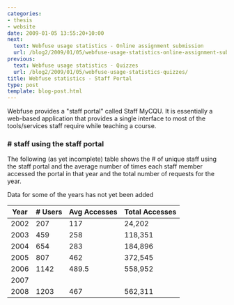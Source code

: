 ```yaml
---
categories:
- thesis
- website
date: 2009-01-05 13:55:20+10:00
next:
  text: Webfuse usage statistics - Online assignment submission
  url: /blog2/2009/01/05/webfuse-usage-statistics-online-assignment-submission/
previous:
  text: Webfuse usage statistics - Quizzes
  url: /blog2/2009/01/05/webfuse-usage-statistics-quizzes/
title: Webfuse statistics - Staff Portal
type: post
template: blog-post.html
---
```

Webfuse provides a "staff portal" called Staff MyCQU. It is essentially a web-based application that provides a single interface to most of the tools/services staff require while teaching a course.

### \# staff using the staff portal

The following (as yet incomplete) table shows the # of unique staff using the staff portal and the average number of times each staff member accessed the portal in that year and the total number of requests for the year.

Data for some of the years has not yet been added

| Year | \# Users | Avg Accesses | Total Accesses |
| --- | --- | --- | --- |
| 2002 | 207 | 117 | 24,202 |
| 2003 | 459 | 258 | 118,351 |
| 2004 | 654 | 283 | 184,896 |
| 2005 | 807 | 462 | 372,545 |
| 2006 | 1142 | 489.5 | 558,952 |
| 2007 |  |  |  |
| 2008 | 1203 | 467 | 562,311 |